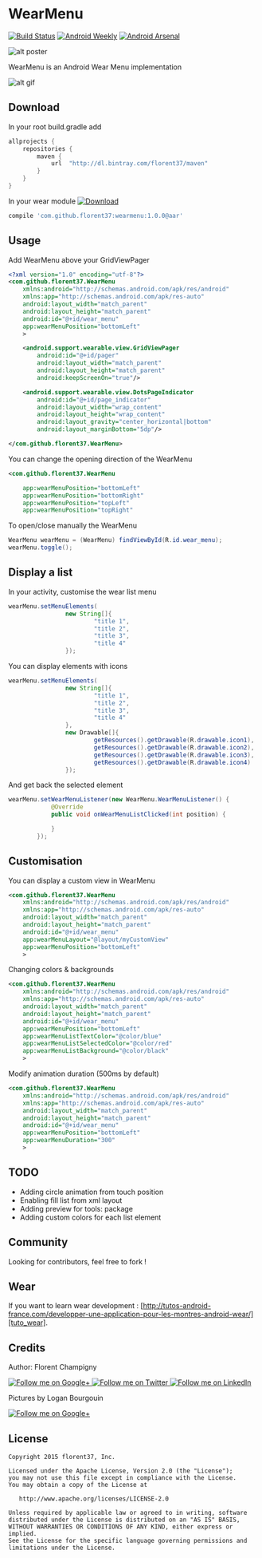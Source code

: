 WearMenu
=======

[![Build Status](https://travis-ci.org/florent37/WearMenu.svg)](https://travis-ci.org/florent37/WearMenu)
[![Android Weekly](https://img.shields.io/badge/android--weekly-148-blue.svg)](http://androidweekly.net/issues/issue-148)
[![Android Arsenal](https://img.shields.io/badge/Android%20Arsenal-WearMenu-brightgreen.svg?style=flat)](http://android-arsenal.com/details/1/1715)

![alt poster](https://raw.github.com/florent37/WearMenu/master/wear/src/main/res/drawable/wearmenu_small.png)

WearMenu is an Android Wear Menu implementation

![alt gif](https://raw.github.com/florent37/WearMenu/master/wear/src/main/res/drawable/wearmenu.gif)

Download
--------

In your root build.gradle add
```groovy
allprojects {
    repositories {
        maven {
            url  "http://dl.bintray.com/florent37/maven"
        }
    }
}
```

In your wear module [![Download](https://api.bintray.com/packages/florent37/maven/WearMenu/images/download.svg)](https://bintray.com/florent37/maven/WearMenu/_latestVersion)
```groovy
compile 'com.github.florent37:wearmenu:1.0.0@aar'
```

Usage
--------

Add WearMenu above your GridViewPager

```xml
<?xml version="1.0" encoding="utf-8"?>
<com.github.florent37.WearMenu
    xmlns:android="http://schemas.android.com/apk/res/android"
    xmlns:app="http://schemas.android.com/apk/res-auto"
    android:layout_width="match_parent"
    android:layout_height="match_parent"
    android:id="@+id/wear_menu"
    app:wearMenuPosition="bottomLeft"
    >

    <android.support.wearable.view.GridViewPager
        android:id="@+id/pager"
        android:layout_width="match_parent"
        android:layout_height="match_parent"
        android:keepScreenOn="true"/>

    <android.support.wearable.view.DotsPageIndicator
        android:id="@+id/page_indicator"
        android:layout_width="wrap_content"
        android:layout_height="wrap_content"
        android:layout_gravity="center_horizontal|bottom"
        android:layout_marginBottom="5dp"/>

</com.github.florent37.WearMenu>
```

You can change the opening direction of the WearMenu

```xml
<com.github.florent37.WearMenu

    app:wearMenuPosition="bottomLeft"
    app:wearMenuPosition="bottomRight"
    app:wearMenuPosition="topLeft"
    app:wearMenuPosition="topRight"
```

To open/close manually the WearMenu

```java
WearMenu wearMenu = (WearMenu) findViewById(R.id.wear_menu);
wearMenu.toggle();
```

Display a list
--------

In your activity, customise the wear list menu

```java
wearMenu.setMenuElements(
                new String[]{
                        "title 1",
                        "title 2",
                        "title 3",
                        "title 4"
                });
```

You can display elements with icons

```java
wearMenu.setMenuElements(
                new String[]{
                        "title 1",
                        "title 2",
                        "title 3",
                        "title 4"
                },
                new Drawable[]{
                        getResources().getDrawable(R.drawable.icon1),
                        getResources().getDrawable(R.drawable.icon2),
                        getResources().getDrawable(R.drawable.icon3),
                        getResources().getDrawable(R.drawable.icon4)
                });
```

And get back the selected element
```java
wearMenu.setWearMenuListener(new WearMenu.WearMenuListener() {
            @Override
            public void onWearMenuListClicked(int position) {

            }
        });
```


Customisation
--------

You can display a custom view in WearMenu

```xml
<com.github.florent37.WearMenu
    xmlns:android="http://schemas.android.com/apk/res/android"
    xmlns:app="http://schemas.android.com/apk/res-auto"
    android:layout_width="match_parent"
    android:layout_height="match_parent"
    android:id="@+id/wear_menu"
    app:wearMenuLayout="@layout/myCustomView"
    app:wearMenuPosition="bottomLeft"
    >
```

Changing colors & backgrounds

```xml
<com.github.florent37.WearMenu
    xmlns:android="http://schemas.android.com/apk/res/android"
    xmlns:app="http://schemas.android.com/apk/res-auto"
    android:layout_width="match_parent"
    android:layout_height="match_parent"
    android:id="@+id/wear_menu"
    app:wearMenuPosition="bottomLeft"
    app:wearMenuListTextColor="@color/blue"
    app:wearMenuListSelectedColor="@color/red"
    app:wearMenuListBackground="@color/black"
    >
```

Modify animation duration (500ms by default)

```xml
<com.github.florent37.WearMenu
    xmlns:android="http://schemas.android.com/apk/res/android"
    xmlns:app="http://schemas.android.com/apk/res-auto"
    android:layout_width="match_parent"
    android:layout_height="match_parent"
    android:id="@+id/wear_menu"
    app:wearMenuPosition="bottomLeft"
    app:wearMenuDuration="300"
    >
```

TODO
--------

- Adding circle animation from touch position
- Enabling fill list from xml layout
- Adding preview for tools: package
- Adding custom colors for each list element

Community
--------

Looking for contributors, feel free to fork !

Wear
--------

If you want to learn wear development : [http://tutos-android-france.com/developper-une-application-pour-les-montres-android-wear/][tuto_wear].

Credits
-------

Author: Florent Champigny

<a href="https://plus.google.com/+florentchampigny">
  <img alt="Follow me on Google+"
       src="https://raw.githubusercontent.com/florent37/DaVinci/master/mobile/src/main/res/drawable-hdpi/gplus.png" />
</a>
<a href="https://twitter.com/florent_champ">
  <img alt="Follow me on Twitter"
       src="https://raw.githubusercontent.com/florent37/DaVinci/master/mobile/src/main/res/drawable-hdpi/twitter.png" />
</a>
<a href="https://www.linkedin.com/profile/view?id=297860624">
  <img alt="Follow me on LinkedIn"
       src="https://raw.githubusercontent.com/florent37/DaVinci/master/mobile/src/main/res/drawable-hdpi/linkedin.png" />
</a>


Pictures by Logan Bourgouin

<a href="https://plus.google.com/+LoganBOURGOIN">
  <img alt="Follow me on Google+"
       src="https://raw.githubusercontent.com/florent37/DaVinci/master/mobile/src/main/res/drawable-hdpi/gplus.png" />
</a>

License
--------

    Copyright 2015 florent37, Inc.

    Licensed under the Apache License, Version 2.0 (the "License");
    you may not use this file except in compliance with the License.
    You may obtain a copy of the License at

       http://www.apache.org/licenses/LICENSE-2.0

    Unless required by applicable law or agreed to in writing, software
    distributed under the License is distributed on an "AS IS" BASIS,
    WITHOUT WARRANTIES OR CONDITIONS OF ANY KIND, either express or implied.
    See the License for the specific language governing permissions and
    limitations under the License.


[snap]: https://oss.sonatype.org/content/repositories/snapshots/
[android_doc]: https://developer.android.com/training/wearables/data-layer/assets.html
[tuto_wear]: http://tutos-android-france.com/developper-une-application-pour-les-montres-android-wear/
